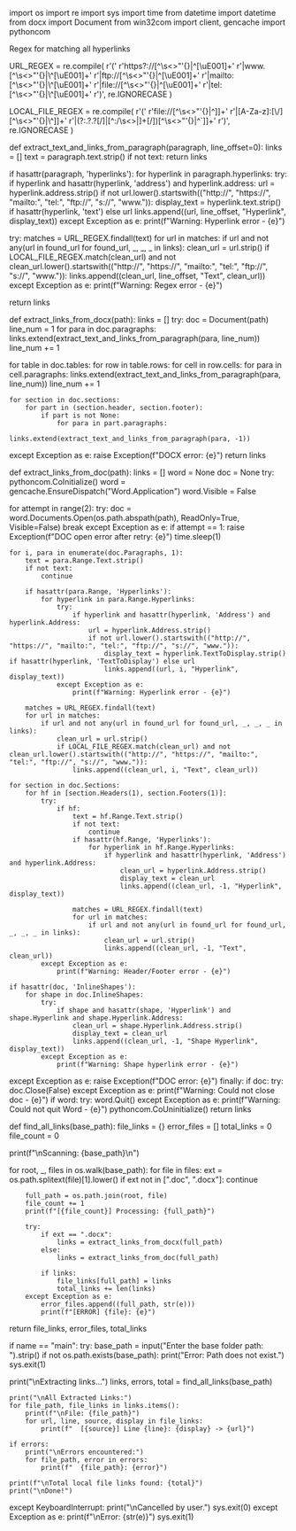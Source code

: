 import os import re import sys import time from datetime import datetime from docx import Document from win32com import client, gencache import pythoncom

Regex for matching all hyperlinks

URL_REGEX = re.compile( r'(' r'https?://[^\s<>"'{}|\^[\uE001]+' r'|www\.[^\s<>"\'{}|\\^[\uE001]+' r'|ftp://[^\s<>"'{}|\^[\uE001]+' r'|mailto:[^\s<>"\'{}|\\^[\uE001]+' r'|file://[^\s<>"'{}|\^[\uE001]+' r'|tel:[^\s<>"\'{}|\\^[\uE001]+' r')', re.IGNORECASE )

LOCAL_FILE_REGEX = re.compile( r'(' r'file://[^\s<>"'{}|\^\]]+' r'|[A-Za-z]:[\\/][^\s<>"\'{}|\\^]]+' r'|(?:.?.?[\/]|[^:/\\s<>|]+[\/])[^\s<>"'{}|\^`]]+' r')', re.IGNORECASE )

def extract_text_and_links_from_paragraph(paragraph, line_offset=0): links = [] text = paragraph.text.strip() if not text: return links

if hasattr(paragraph, 'hyperlinks'):
    for hyperlink in paragraph.hyperlinks:
        try:
            if hyperlink and hasattr(hyperlink, 'address') and hyperlink.address:
                url = hyperlink.address.strip()
                if not url.lower().startswith(("http://", "https://", "mailto:", "tel:", "ftp://", "s://", "www.")):
                    display_text = hyperlink.text.strip() if hasattr(hyperlink, 'text') else url
                    links.append((url, line_offset, "Hyperlink", display_text))
        except Exception as e:
            print(f"Warning: Hyperlink error - {e}")

try:
    matches = URL_REGEX.findall(text)
    for url in matches:
        if url and not any(url in found_url for found_url, _, _, _ in links):
            clean_url = url.strip()
            if LOCAL_FILE_REGEX.match(clean_url) and not clean_url.lower().startswith(("http://", "https://", "mailto:", "tel:", "ftp://", "s://", "www.")):
                links.append((clean_url, line_offset, "Text", clean_url))
except Exception as e:
    print(f"Warning: Regex error - {e}")

return links

def extract_links_from_docx(path): links = [] try: doc = Document(path) line_num = 1 for para in doc.paragraphs: links.extend(extract_text_and_links_from_paragraph(para, line_num)) line_num += 1

for table in doc.tables:
        for row in table.rows:
            for cell in row.cells:
                for para in cell.paragraphs:
                    links.extend(extract_text_and_links_from_paragraph(para, line_num))
                    line_num += 1

    for section in doc.sections:
        for part in (section.header, section.footer):
            if part is not None:
                for para in part.paragraphs:
                    links.extend(extract_text_and_links_from_paragraph(para, -1))

except Exception as e:
    raise Exception(f"DOCX error: {e}")
return links

def extract_links_from_doc(path): links = [] word = None doc = None try: pythoncom.CoInitialize() word = gencache.EnsureDispatch("Word.Application") word.Visible = False

for attempt in range(2):
        try:
            doc = word.Documents.Open(os.path.abspath(path), ReadOnly=True, Visible=False)
            break
        except Exception as e:
            if attempt == 1:
                raise Exception(f"DOC open error after retry: {e}")
            time.sleep(1)

    for i, para in enumerate(doc.Paragraphs, 1):
        text = para.Range.Text.strip()
        if not text:
            continue

        if hasattr(para.Range, 'Hyperlinks'):
            for hyperlink in para.Range.Hyperlinks:
                try:
                    if hyperlink and hasattr(hyperlink, 'Address') and hyperlink.Address:
                        url = hyperlink.Address.strip()
                        if not url.lower().startswith(("http://", "https://", "mailto:", "tel:", "ftp://", "s://", "www.")):
                            display_text = hyperlink.TextToDisplay.strip() if hasattr(hyperlink, 'TextToDisplay') else url
                            links.append((url, i, "Hyperlink", display_text))
                except Exception as e:
                    print(f"Warning: Hyperlink error - {e}")

        matches = URL_REGEX.findall(text)
        for url in matches:
            if url and not any(url in found_url for found_url, _, _, _ in links):
                clean_url = url.strip()
                if LOCAL_FILE_REGEX.match(clean_url) and not clean_url.lower().startswith(("http://", "https://", "mailto:", "tel:", "ftp://", "s://", "www.")):
                    links.append((clean_url, i, "Text", clean_url))

    for section in doc.Sections:
        for hf in [section.Headers(1), section.Footers(1)]:
            try:
                if hf:
                    text = hf.Range.Text.strip()
                    if not text:
                        continue
                    if hasattr(hf.Range, 'Hyperlinks'):
                        for hyperlink in hf.Range.Hyperlinks:
                            if hyperlink and hasattr(hyperlink, 'Address') and hyperlink.Address:
                                clean_url = hyperlink.Address.strip()
                                display_text = clean_url
                                links.append((clean_url, -1, "Hyperlink", display_text))

                    matches = URL_REGEX.findall(text)
                    for url in matches:
                        if url and not any(url in found_url for found_url, _, _, _ in links):
                            clean_url = url.strip()
                            links.append((clean_url, -1, "Text", clean_url))
            except Exception as e:
                print(f"Warning: Header/Footer error - {e}")

    if hasattr(doc, 'InlineShapes'):
        for shape in doc.InlineShapes:
            try:
                if shape and hasattr(shape, 'Hyperlink') and shape.Hyperlink and shape.Hyperlink.Address:
                    clean_url = shape.Hyperlink.Address.strip()
                    display_text = clean_url
                    links.append((clean_url, -1, "Shape Hyperlink", display_text))
            except Exception as e:
                print(f"Warning: Shape hyperlink error - {e}")

except Exception as e:
    raise Exception(f"DOC error: {e}")
finally:
    if doc:
        try:
            doc.Close(False)
        except Exception as e:
            print(f"Warning: Could not close doc - {e}")
    if word:
        try:
            word.Quit()
        except Exception as e:
            print(f"Warning: Could not quit Word - {e}")
    pythoncom.CoUninitialize()
return links

def find_all_links(base_path): file_links = {} error_files = [] total_links = 0 file_count = 0

print(f"\nScanning: {base_path}\n")

for root, _, files in os.walk(base_path):
    for file in files:
        ext = os.path.splitext(file)[1].lower()
        if ext not in [".doc", ".docx"]:
            continue

        full_path = os.path.join(root, file)
        file_count += 1
        print(f"[{file_count}] Processing: {full_path}")

        try:
            if ext == ".docx":
                links = extract_links_from_docx(full_path)
            else:
                links = extract_links_from_doc(full_path)

            if links:
                file_links[full_path] = links
                total_links += len(links)
        except Exception as e:
            error_files.append((full_path, str(e)))
            print(f"[ERROR] {file}: {e}")

return file_links, error_files, total_links

if name == "main": try: base_path = input("Enter the base folder path: ").strip() if not os.path.exists(base_path): print("Error: Path does not exist.") sys.exit(1)

print("\nExtracting links...")
    links, errors, total = find_all_links(base_path)

    print("\nAll Extracted Links:")
    for file_path, file_links in links.items():
        print(f"\nFile: {file_path}")
        for url, line, source, display in file_links:
            print(f"  [{source}] Line {line}: {display} -> {url}")

    if errors:
        print("\nErrors encountered:")
        for file_path, error in errors:
            print(f"  {file_path}: {error}")

    print(f"\nTotal local file links found: {total}")
    print("\nDone!")
except KeyboardInterrupt:
    print("\nCancelled by user.")
    sys.exit(0)
except Exception as e:
    print(f"\nError: {str(e)}")
    sys.exit(1)

